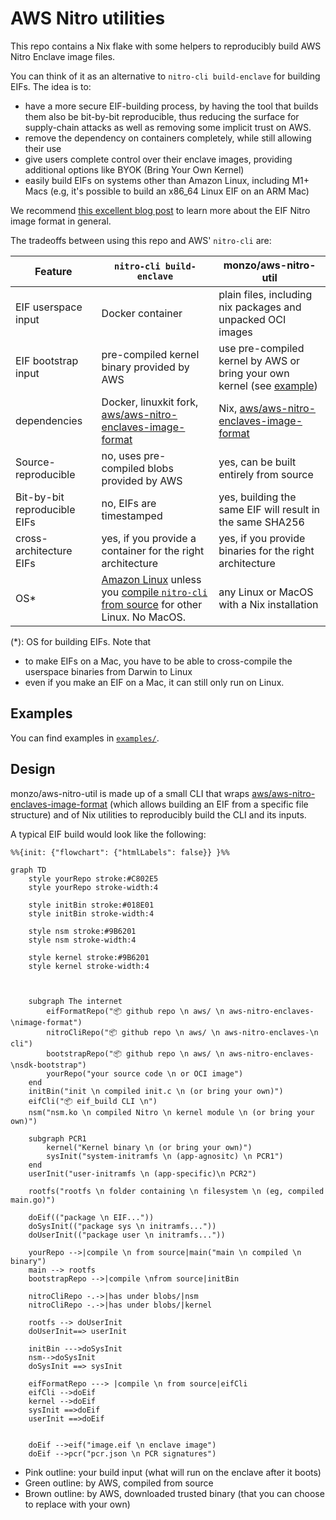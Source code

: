 # AWS Nitro utilities

This repo contains a Nix flake with some helpers to reproducibly build AWS Nitro Enclave image files.

You can think of it as an alternative to `nitro-cli build-enclave` for building EIFs. The idea is to:
- have  a more secure EIF-building process, by having the tool that builds them also be bit-by-bit reproducible, thus reducing the surface for supply-chain attacks as well as removing some implicit trust on AWS.
- remove the dependency on containers completely, while still allowing their use
- give users complete control over their enclave images, providing additional options like BYOK (Bring Your Own Kernel)
- easily build EIFs on systems other than Amazon Linux, including M1+ Macs (e.g, it's possible to build an x86_64 Linux EIF on an ARM Mac)

We recommend [this excellent blog post](https://blog.trailofbits.com/2024/02/16/a-few-notes-on-aws-nitro-enclaves-images-and-attestation) to learn more about the EIF Nitro image format in general.


The tradeoffs between using this repo and AWS' `nitro-cli` are:

| Feature                      | `nitro-cli build-enclave`                                                                                                                                                                                                             | monzo/aws-nitro-util                                                                                |
|------------------------------|---------------------------------------------------------------------------------------------------------------------------------------------------------------------------------------------------------------------------------------|-----------------------------------------------------------------------------------------------------|
| EIF userspace input          | Docker container                                                                                                                                                                                                                      | plain files, including nix packages and unpacked OCI images                                         |
| EIF bootstrap input          | pre-compiled kernel binary provided by AWS                                                                                                                                                                                            | use pre-compiled kernel by AWS or bring your own kernel (see [example](./examples/README.md))       |
| dependencies                 | Docker, linuxkit fork, [aws/aws-nitro-enclaves-image-format](https://github.com/aws/aws-nitro-enclaves-image-format/)                                                                                                                 | Nix, [aws/aws-nitro-enclaves-image-format](https://github.com/aws/aws-nitro-enclaves-image-format/) |
| Source-reproducible          | no, uses pre-compiled blobs provided by AWS                                                                                                                                                                                           | yes, can be built entirely from source                                                              |
| Bit-by-bit reproducible EIFs | no, EIFs are timestamped                                                                                                                                                                                                              | yes, building the same EIF will result in the same SHA256                                           |
| cross-architecture EIFs      | yes, if you provide a container for the right architecture                                                                                                                                                                            | yes, if you provide binaries for the right architecture                                             |
| OS*                          | [Amazon Linux](https://docs.aws.amazon.com/enclaves/latest/user/nitro-enclave-cli-install.html) unless you [compile `nitro-cli` from source](https://github.com/aws/aws-nitro-enclaves-cli/tree/main/docs) for other Linux. No MacOS. | any Linux or MacOS with a Nix installation                                                          |

(*): OS for building EIFs. Note that 
- to make EIFs on a Mac, you have to be able to cross-compile the userspace binaries from Darwin to Linux
- even if you make an EIF on a Mac, it can still only run on Linux.

## Examples

You can find examples in [`examples/`](./examples/README.md).

## Design

monzo/aws-nitro-util is made up of a small CLI that wraps  [aws/aws-nitro-enclaves-image-format](https://github.com/aws/aws-nitro-enclaves-image-format/) (which allows building an EIF from a specific file structure) and of Nix utilities to reproducibly build the CLI and its inputs.

A typical EIF build would look like the following:

```mermaid
%%{init: {"flowchart": {"htmlLabels": false}} }%%

graph TD
	style yourRepo stroke:#C802E5
	style yourRepo stroke-width:4

	style initBin stroke:#018E01
	style initBin stroke-width:4

	style nsm stroke:#9B6201
	style nsm stroke-width:4

	style kernel stroke:#9B6201
	style kernel stroke-width:4



	subgraph The internet
		eifFormatRepo("📦 github repo \n aws/ \n aws-nitro-enclaves-\nimage-format")
		nitroCliRepo("📦 github repo \n aws/ \n aws-nitro-enclaves-\n cli")
		bootstrapRepo("📦 github repo \n aws/ \n aws-nitro-enclaves-\nsdk-bootstrap")
		yourRepo("your source code \n or OCI image")
	end
	initBin("init \n compiled init.c \n (or bring your own)")
	eifCli("📦 eif_build CLI \n")
	nsm("nsm.ko \n compiled Nitro \n kernel module \n (or bring your own)")

    subgraph PCR1
        kernel("Kernel binary \n (or bring your own)")
        sysInit("system-initramfs \n (app-agnositc) \n PCR1")
	end
    userInit("user-initramfs \n (app-specific)\n PCR2")
	
	rootfs("rootfs \n folder containing \n filesystem \n (eg, compiled main.go)")

	doEif(("package \n EIF..."))
	doSysInit(("package sys \n initramfs..."))
	doUserInit(("package user \n initramfs..."))
	
	yourRepo -->|compile \n from source|main("main \n compiled \n binary")
	main --> rootfs
	bootstrapRepo -->|compile \nfrom source|initBin

	nitroCliRepo -.->|has under blobs/|nsm
	nitroCliRepo -.->|has under blobs/|kernel

	rootfs --> doUserInit
	doUserInit==> userInit

	initBin --->doSysInit
	nsm-->doSysInit
	doSysInit ==> sysInit

	eifFormatRepo ---> |compile \n from source|eifCli
	eifCli -->doEif
	kernel -->doEif
	sysInit ==>doEif
	userInit ==>doEif


	doEif -->eif("image.eif \n enclave image")
	doEif -->pcr("pcr.json \n PCR signatures")
```

- Pink outline: your build input (what will run on the enclave after it boots)
- Green outline: by AWS, compiled from source
- Brown outline: by AWS, downloaded trusted binary (that you can choose to replace with your own)
